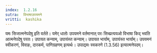 ```yaml
---
index:  1.2.16
sutra:  विभाषाउपयमने
vritti:  kashika 
---
```


यमः सिजात्मनेपदेषु इति वर्तते। यमेर् धातोः उपयमने वर्तमानात् परः सिच्प्रत्ययओ विभाषा किद् भवति आत्मनेपदेषु परतः। उपायत कन्याम्, उपायंस्त कन्याम्। उपायत भार्याम्, उपायंस्त भार्याम्। उपयमनं स्वीकरणं, विवाहः, दारकर्म, पाणिग्रहणम् इत्यर्थः। उपाद्यमः स्वकरणे (1.3.56) इत्यात्मनेपदम्।

